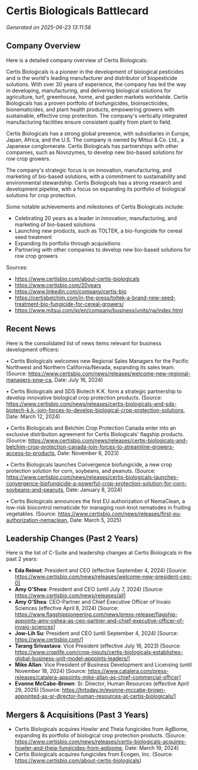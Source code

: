 # Certis Biologicals Battlecard

*Generated on 2025-06-23 13:11:56*

## Company Overview
Here is a detailed company overview of Certis Biologicals:

Certis Biologicals is a pioneer in the development of biological pesticides and is the world's leading manufacturer and distributor of biopesticide solutions. With over 30 years of experience, the company has led the way in developing, manufacturing, and delivering biological solutions for agriculture, turf, greenhouse, home, and garden markets worldwide. Certis Biologicals has a proven portfolio of biofungicides, bioinsecticides, bionematicides, and plant health products, empowering growers with sustainable, effective crop protection. The company's vertically integrated manufacturing facilities ensure consistent quality from plant to field.

Certis Biologicals has a strong global presence, with subsidiaries in Europe, Japan, Africa, and the U.S. The company is owned by Mitsui & Co. Ltd., a Japanese conglomerate. Certis Biologicals has partnerships with other companies, such as Novozymes, to develop new bio-based solutions for row crop growers.

The company's strategic focus is on innovation, manufacturing, and marketing of bio-based solutions, with a commitment to sustainability and environmental stewardship. Certis Biologicals has a strong research and development pipeline, with a focus on expanding its portfolio of biological solutions for crop protection.

Some notable achievements and milestones of Certis Biologicals include:

* Celebrating 20 years as a leader in innovation, manufacturing, and marketing of bio-based solutions
* Launching new products, such as TOLTEK, a bio-fungicide for cereal seed treatment
* Expanding its portfolio through acquisitions
* Partnering with other companies to develop new bio-based solutions for row crop growers

Sources:

* https://www.certisbio.com/about-certis-biologicals
* https://www.certisbio.com/20years
* https://www.linkedin.com/company/certis-bio
* https://certisbelchim.com/in-the-press/toltek-a-brand-new-seed-treatment-bio-fungicide-for-cereal-growers/
* https://www.mitsui.com/jp/en/company/business/units/na/index.html

## Recent News
Here is the consolidated list of news items relevant for business development officers:

• Certis Biologicals welcomes new Regional Sales Managers for the Pacific Northwest and Northern California/Nevada, expanding its sales team. (Source: https://www.certisbio.com/news/releases/welcome-new-regional-managers-pnw-ca, Date: July 16, 2024)

• Certis Biologicals and SDS Biotech K.K. form a strategic partnership to develop innovative biological crop protection products. (Source: https://www.certisbio.com/news/releases/certis-biologicals-and-sds-biotech-k.k.-join-forces-to-develop-biological-crop-protection-solutions, Date: March 12, 2024)

• Certis Biologicals and Belchim Crop Protection Canada enter into an exclusive distribution agreement for Certis Biologicals' flagship products. (Source: https://www.certisbio.com/news/releases/certis-biologicals-and-belchim-crop-protection-canada-join-forces-to-streamline-growers-access-to-products, Date: November 6, 2023)

• Certis Biologicals launches Convergence biofungicide, a new crop protection solution for corn, soybeans, and peanuts. (Source: https://www.certisbio.com/news/releases/certis-biologicals-launches-convergence-biofungicide-a-powerful-crop-protection-solution-for-corn-soybeans-and-peanuts, Date: January 8, 2024)

• Certis Biologicals announces the first EU authorization of NemaClean, a low-risk biocontrol nematicide for managing root-knot nematodes in fruiting vegetables. (Source: https://www.certisbio.com/news/releases/first-eu-authorization-nemaclean, Date: March 5, 2025)

## Leadership Changes (Past 2 Years)
Here is the list of C-Suite and leadership changes at Certis Biologicals in the past 2 years:

* **Eda Reinot**: President and CEO (effective September 4, 2024) [Source: https://www.certisbio.com/news/releases/welcome-new-president-ceo-0]
* **Amy O'Shea**: President and CEO (until July 7, 2024) [Source: https://www.certisbio.com/news/releases/all]
* **Amy O'Shea**: CEO-Partner and Chief Executive Officer of Invaio Sciences (effective April 8, 2024) [Source: https://www.flagshippioneering.com/news/press-release/flagship-appoints-amy-oshea-as-ceo-partner-and-chief-executive-officer-of-invaio-sciences]
* **Jow-Lih Su**: President and CEO (until September 4, 2024) [Source: https://www.certisbio.com/]
* **Tarang Srivastava**: Vice President (effective July 16, 2023) [Source: https://www.croplife.com/crop-inputs/certis-biologicals-establishes-global-business-unit-model-appoints-leaders/]
* **Mike Allan**: Vice President of Business Development and Licensing (until November 18, 2024) [Source: https://www.catalera.com/press-releases/catalera-appoints-mike-allan-as-chief-commercial-officer]
* **Evonne McCabe-Brown**: Sr. Director, Human Resources (effective April 29, 2025) [Source: https://hrtoday.in/evonne-mccabe-brown-appointed-as-sr-director-human-resources-at-certis-biologicals/]

## Mergers & Acquisitions (Past 3 Years)
* Certis Biologicals acquires Howler and Theia fungicides from AgBiome, expanding its portfolio of biological crop protection products. (Source: https://www.certisbio.com/news/releases/certis-biologicals-acquires-howler-and-theia-fungicides-from-agbiome, Date: March 19, 2024)
* Certis Biologicals acquires fungicides from Ecogen, Inc. (Source: https://www.certisbio.com/about-certis-biologicals)

